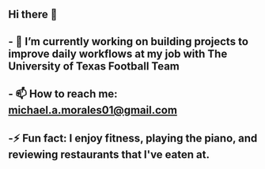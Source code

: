 ## Hi there 👋

## - 🔭 I’m currently working on building projects to improve daily workflows at my job with The University of Texas Football Team
## - 📫 How to reach me: michael.a.morales01@gmail.com
## -⚡ Fun fact: I enjoy fitness, playing the piano, and reviewing restaurants that I've eaten at.

